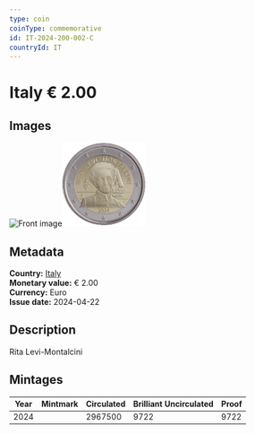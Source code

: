 ```yaml
---
type: coin
coinType: commemorative
id: IT-2024-200-002-C
countryId: IT
---
```


# Italy € 2.00

## Images

<img src="../../Images/common-2007-200.webp" height="150" alt="Front image"><img src="Images/IT-2024-200-002.webp" height="150" alt="Back image">

## Metadata

**Country:** [Italy](../../Countries/Italy/index.md)\
**Monetary value:** € 2.00\
**Currency:** Euro\
**Issue date:** 2024-04-22

## Description
Rita Levi-Montalcini

## Mintages

| Year | Mintmark | Circulated | Brilliant Uncirculated | Proof |
| ---- | -------- | ---------- | ---------------------- | ----- |
| 2024 |          | 2967500    | 9722                   | 9722  |
